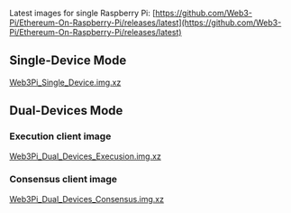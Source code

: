 
Latest images for single Raspberry Pi: [https://github.com/Web3-Pi/Ethereum-On-Raspberry-Pi/releases/latest](https://github.com/Web3-Pi/Ethereum-On-Raspberry-Pi/releases/latest)


## Single-Device Mode

[Web3Pi_Single_Device.img.xz](https://github.com/Web3-Pi/Ethereum-On-Raspberry-Pi/releases/download/v0.6.1/Web3Pi_Single_Device.img.xz)

## Dual-Devices Mode

### Execution client image

[Web3Pi_Dual_Devices_Execusion.img.xz](https://github.com/Web3-Pi/Ethereum-On-Raspberry-Pi/releases/download/v0.6.1/Web3Pi_Dual_Devices_Execusion.img.xz)

### Consensus client image

[Web3Pi_Dual_Devices_Consensus.img.xz](https://github.com/Web3-Pi/Ethereum-On-Raspberry-Pi/releases/download/v0.6.1/Web3Pi_Dual_Devices_Consensus.img.xz)
